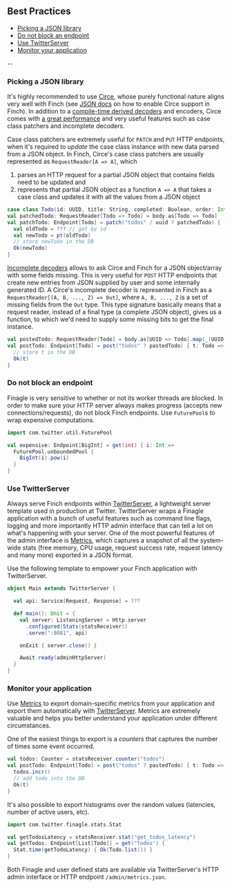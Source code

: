 ## Best Practices

* [Picking a JSON library](best-practices.md#picking-a-json-library)
* [Do not block an endpoint](best-practices.md#do-not-block-an-endpoint)
* [Use TwitterServer](best-practices.md#use-twitterserver)
* [Monitor your application](best-practices.md#monitor-your-application)

--

### Picking a JSON library

It's highly recommended to use [Circe][circe], whose purely functional nature aligns very well with Finch (see
[JSON docs](json.md#circe) on how to enable Circe support in Finch). In addition to a
[compile-time derived decoders][generic-decoders] and encoders, Circe comes with
[a great performance][circe-performance] and very useful features such as case class patchers and incomplete decoders.

Case class patchers are extremely useful for `PATCH` and `PUT` HTTP endpoints, when it's required to _update_ the case
class instance with new data parsed from a JSON object. In Finch, Circe's case class patchers are usually represented as
`RequestReader[A => A]`, which

1. parses an HTTP request for a partial JSON object that contains fields need to be updated and
2. represents that partial JSON object as a function `A => A` that takes a case class and updates it with all the values
   from a JSON object

```scala
case class Todo(id: UUID, title: String, completed: Boolean, order: Int)
val patchedTodo: RequestReader[Todo => Todo] = body.as[Todo => Todo]
val patchTodo: Endpoint[Todo] = patch("todos" / uuid ? patchedTodo) { (id: UUID, pt: Todo => Todo) =>
  val oldTodo = ??? // get by id
  val newTodo = pt(oldTodo)
  // store newTodo in the DB
  Ok(newTodo)
}
```

[Incomplete decoders][incomplete-decoders] allows to ask Circe and Finch for a JSON object/array with some fields
missing. This is very useful for `POST` HTTP endpoints that create new entries from JSON supplied by user and some
internally generated ID. A Circe's incomplete decoder is represented in Finch as a
`RequestReader[(A, B, ..., Z) => 0ut]`, where `A, B, ..., Z` is a set of missing fields from the `Out` type. This type
signature basically means that a request reader, instead of a final type (a complete JSON object), gives us a function,
to which we'd need to supply some missing bits to get the final instance.


```scala
val postedTodo: RequestReader[Todo] = body.as[UUID => Todo].map(_(UUID.randomUUID()))
val postTodo: Endpoint[Todo] = post("todos" ? pastedTodo) { t: Todo =>
  // store t in the DB
  Ok(t)
}
```

### Do not block an endpoint

Finagle is very sensitive to whether or not its worker threads are blocked. In order to make sure your HTTP server
always makes progress (accepts new connections/requests), do not block Finch endpoints. Use `FuturePool`s to wrap
expensive computations.

```scala
import com.twitter.util.FuturePool

val expensive: Endpoint[BigInt] = get(int) { i: Int =>
  FuturePool.unboundedPool {
    BigInt(i).pow(i)
  }
}
```

### Use TwitterServer

Always serve Finch endpoints within [TwitterServer][twitter-server], a lightweight server template used in production at
Twitter. TwitterServer wraps a Finagle application with a bunch of useful features such as command line flags, logging
and more importantly HTTP admin interface that can tell a lot on what's happening with your server. One of the most
powerful features of the admin interface is [Metrics][metrics], which captures a snapshot of all the system-wide stats
(free memory, CPU usage, request success rate, request latency and many more) exported in a JSON format.

Use the following template to empower your Finch application with TwitterServer.

```scala
object Main extends TwitterServer {

  val api: Service[Request, Response] = ???

  def main(): Unit = {
    val server: ListeningServer = Http.server
      .configured(Stats(statsReceiver))
      .serve(":8081", api)

    onExit { server.close() }

    Await.ready(adminHttpServer)
  }
}
```

### Monitor your application

Use [Metrics][metrics] to export domain-specific metrics from your application and export them automatically with
[TwitterServer][twitter-server]. Metrics are extremely valuable and helps you better understand your application under
different circumstances.

One of the easiest things to export is a _counters_ that captures the number of times some event occurred.

```scala
val todos: Counter = statsReceiver.counter("todos")
val postTodo: Endpoint[Todo] = post("todos" ? pastedTodo) { t: Todo =>
  todos.incr()
  // add todo into the DB
  Ok(t)
}
```

It's also possible to export histograms over the random values (latencies, number of active users, etc).

```scala
import com.twitter.finagle.stats.Stat

val getTodosLatency = statsReceiver.stat("get_todos_latency")
val getTodos: Endpoint[List[Todo]] = get("todos") {
  Stat.time(getTodoLatency) { Ok(Todo.list()) }
}
```

Both Finagle and user defined stats are available via TwitterServer's HTTP admin interface or HTTP endpoint
`/admin/metrics.json`.

[circe]: https://github.com/travisbrown/circe
[circe-performance]: https://github.com/travisbrown/circe#performance
[generic-decoders]: https://meta.plasm.us/posts/2015/11/08/type-classes-and-generic-derivation/
[incomplete-decoders]: https://meta.plasm.us/posts/2015/06/21/deriving-incomplete-type-class-instances/
[twitter-server]: https://twitter.github.io/twitter-server/
[metrics]: https://twitter.github.io/twitter-server/Features.html#metrics
